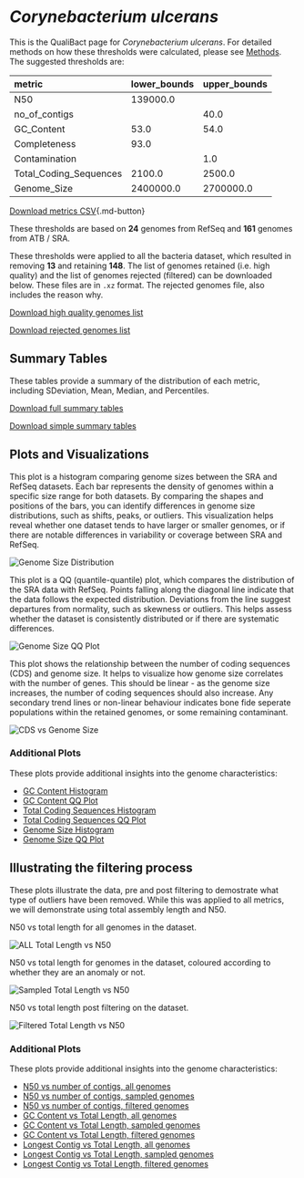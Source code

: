 # *Corynebacterium ulcerans*

This is the QualiBact page for *Corynebacterium ulcerans*. For detailed methods on how these thresholds were calculated, please see [Methods](../../methods.md).
The suggested thresholds are: 

| metric                 | lower_bounds   | upper_bounds   |
|:-----------------------|:---------------|:---------------|
| N50                    | 139000.0       |                |
| no_of_contigs          |                | 40.0           |
| GC_Content             | 53.0           | 54.0           |
| Completeness           | 93.0           |                |
| Contamination          |                | 1.0            |
| Total_Coding_Sequences | 2100.0         | 2500.0         |
| Genome_Size            | 2400000.0      | 2700000.0      |

[Download metrics CSV](Corynebacterium_ulcerans_metrics.csv){.md-button}


These thresholds are based on **24** genomes from RefSeq and **161** genomes from ATB / SRA.

These thresholds were applied to all the bacteria dataset, which resulted in removing **13** and retaining **148**.
The list of genomes retained (i.e. high quality) and the list of genomes rejected (filtered) can be downloaded below. These files are in `.xz` format. The rejected genomes file, also includes the reason why.

[Download high quality genomes list](Corynebacterium_ulcerans_high_quality_genomes.csv.xz)


[Download rejected genomes list](Corynebacterium_ulcerans_filtered_out_genomes.csv.xz)



## Summary Tables
These tables provide a summary of the distribution of each metric, including SDeviation, Mean, Median, and Percentiles.

[Download full summary tables](summary.csv)

[Download simple summary tables](selected_summary.csv)

## Plots and Visualizations

This plot is a histogram comparing genome sizes between the SRA and RefSeq datasets. Each bar represents the density of genomes within a specific size range for both datasets. By comparing the shapes and positions of the bars, you can identify differences in genome size distributions, such as shifts, peaks, or outliers. This visualization helps reveal whether one dataset tends to have larger or smaller genomes, or if there are notable differences in variability or coverage between SRA and RefSeq.

![Genome Size Distribution](Genome_Size_refseq_histogram_kde.png)

This plot is a QQ (quantile-quantile) plot, which compares the distribution of the SRA data with RefSeq. Points falling along the diagonal line indicate that the data follows the expected distribution. Deviations from the line suggest departures from normality, such as skewness or outliers. This helps assess whether the dataset is consistently distributed or if there are systematic differences.

![Genome Size QQ Plot](Genome_Size_refseq_qqplot.png)

This plot shows the relationship between the number of coding sequences (CDS) and genome size. It helps to visualize how genome size correlates with the number of genes. This should be linear - as the genome size increases, the number of coding sequences should also increase. Any secondary trend lines or non-linear behaviour indicates bone fide seperate populations within the retained genomes, or some remaining contaminant. 

![CDS vs Genome Size](Corynebacterium_ulcerans_CDS_vs_Genome_Size.png)

### Additional Plots

These plots provide additional insights into the genome characteristics:

- [GC Content Histogram](GC_Content_refseq_histogram_kde.png)
- [GC Content QQ Plot](GC_Content_refseq_qqplot.png)
- [Total Coding Sequences Histogram](Total_Coding_Sequences_refseq_histogram_kde.png)
- [Total Coding Sequences QQ Plot](Total_Coding_Sequences_refseq_qqplot.png)
- [Genome Size Histogram](Genome_Size_refseq_histogram_kde.png)
- [Genome Size QQ Plot](Genome_Size_refseq_qqplot.png)
## Illustrating the filtering process
These plots illustrate the data, pre and post filtering to demostrate what type of outliers have been removed. While this was applied to all metrics, we will demonstrate using total assembly length and N50.

N50 vs total length for all genomes in the dataset.

![ALL Total Length vs N50](Corynebacterium_ulcerans_all_total_length_N50.png)

N50 vs total length for genomes in the dataset, coloured according to whether they are an anomaly or not.

![Sampled Total Length vs N50](Corynebacterium_ulcerans_sample_total_length_N50.png)

N50 vs total length post filtering on the dataset.

![Filtered Total Length vs N50](Corynebacterium_ulcerans_filt_total_length_N50.png)

### Additional Plots

These plots provide additional insights into the genome characteristics:

- [N50 vs number of contigs, all genomes](Corynebacterium_ulcerans_all_N50_number.png)
- [N50 vs number of contigs, sampled genomes](Corynebacterium_ulcerans_sample_N50_number.png)
- [N50 vs number of contigs, filtered genomes](Corynebacterium_ulcerans_filt_N50_number.png)
- [GC Content vs Total Length, all genomes](Corynebacterium_ulcerans_all_total_length_GC_Content.png)
- [GC Content vs Total Length, sampled genomes](Corynebacterium_ulcerans_sample_total_length_GC_Content.png)
- [GC Content vs Total Length, filtered genomes](Corynebacterium_ulcerans_filt_total_length_GC_Content.png)
- [Longest Contig vs Total Length, all genomes](Corynebacterium_ulcerans_all_total_length_longest.png)
- [Longest Contig vs Total Length, sampled genomes](Corynebacterium_ulcerans_sample_total_length_longest.png)
- [Longest Contig vs Total Length, filtered genomes](Corynebacterium_ulcerans_filt_total_length_longest.png)
